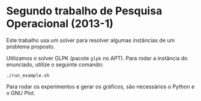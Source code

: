 # Segundo trabalho de Pesquisa Operacional (2013-1)

Este trabalho usa um solver para resolver algumas instâncias de um problema
proposto.

Utilizamos o solver GLPK (pacote `glpk` no APT). Para rodar a instância
do enunciado, utilize o seguinte comando:

```
./run_example.sh
```

Para rodar os experimentos e gerar os gráficos, são necessários o Python
e o GNU Plot.